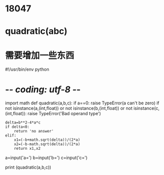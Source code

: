 # 18047
# quadratic(abc)
# 需要增加一些东西
#!/usr/bin/env python
# -*- coding: utf-8  -*-

import math
def quadratic(a,b,c):
    if a==0:
        raise TypeError(a can't be zero)
    if not isinstance(a,(int,float)) or not isinstance(b,(int,float)) or not isinstance(c,(int,float)):
        raise TypeError('Bad operand type')
        
    delta=b**2-4*a*c
    if delta<0:
        return 'no answer'
    elif:
        x1=(-b+math.sqrt(delta))/(2*a)
        x2=(-b-math.sqrt(delta))/(2*a)
        return x1,x2
        
a=input('a=')
b=input('b=')
c=input('c=')



print (quadratic(a,b,c))
    

